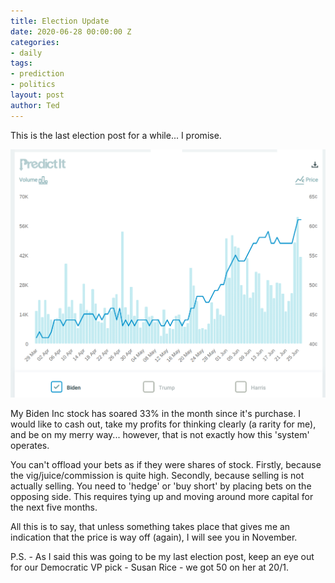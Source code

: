 ```yaml
---
title: Election Update
date: 2020-06-28 00:00:00 Z
categories:
- daily
tags:
- prediction
- politics
layout: post
author: Ted
---
```


This is the last election post for a while... I promise.

![biden-june-27](/assets/images/biden-june-27.png)

My Biden Inc stock has soared 33% in the month since it's purchase. I would like to cash out, take my profits for thinking clearly (a rarity for me), and be on my merry way... however, that is not exactly how this 'system' operates.

You can't offload your bets as if they were shares of stock. Firstly, because the vig/juice/commission is quite high. Secondly, because selling is not actually selling. You need to 'hedge' or 'buy short' by placing bets on the opposing side. This requires tying up and moving around more capital for the next five months.

All this is to say, that unless something takes place that gives me an indication that the price is way off (again), I will see you in November.

P.S. - As I said this was going to be my last election post, keep an eye out for our Democratic VP pick - Susan Rice - we got 50 on her at 20/1.
